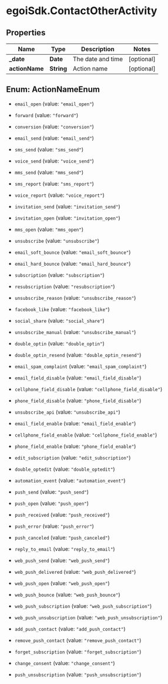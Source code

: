 # egoiSdk.ContactOtherActivity

## Properties
Name | Type | Description | Notes
------------ | ------------- | ------------- | -------------
**_date** | **Date** | The date and time | [optional] 
**actionName** | **String** | Action name | [optional] 


<a name="ActionNameEnum"></a>
## Enum: ActionNameEnum


* `email_open` (value: `"email_open"`)

* `forward` (value: `"forward"`)

* `conversion` (value: `"conversion"`)

* `email_send` (value: `"email_send"`)

* `sms_send` (value: `"sms_send"`)

* `voice_send` (value: `"voice_send"`)

* `mms_send` (value: `"mms_send"`)

* `sms_report` (value: `"sms_report"`)

* `voice_report` (value: `"voice_report"`)

* `invitation_send` (value: `"invitation_send"`)

* `invitation_open` (value: `"invitation_open"`)

* `mms_open` (value: `"mms_open"`)

* `unsubscribe` (value: `"unsubscribe"`)

* `email_soft_bounce` (value: `"email_soft_bounce"`)

* `email_hard_bounce` (value: `"email_hard_bounce"`)

* `subscription` (value: `"subscription"`)

* `resubscription` (value: `"resubscription"`)

* `unsubscribe_reason` (value: `"unsubscribe_reason"`)

* `facebook_like` (value: `"facebook_like"`)

* `social_share` (value: `"social_share"`)

* `unsubscribe_manual` (value: `"unsubscribe_manual"`)

* `double_optin` (value: `"double_optin"`)

* `double_optin_resend` (value: `"double_optin_resend"`)

* `email_spam_complaint` (value: `"email_spam_complaint"`)

* `email_field_disable` (value: `"email_field_disable"`)

* `cellphone_field_disable` (value: `"cellphone_field_disable"`)

* `phone_field_disable` (value: `"phone_field_disable"`)

* `unsubscribe_api` (value: `"unsubscribe_api"`)

* `email_field_enable` (value: `"email_field_enable"`)

* `cellphone_field_enable` (value: `"cellphone_field_enable"`)

* `phone_field_enable` (value: `"phone_field_enable"`)

* `edit_subscription` (value: `"edit_subscription"`)

* `double_optedit` (value: `"double_optedit"`)

* `automation_event` (value: `"automation_event"`)

* `push_send` (value: `"push_send"`)

* `push_open` (value: `"push_open"`)

* `push_received` (value: `"push_received"`)

* `push_error` (value: `"push_error"`)

* `push_canceled` (value: `"push_canceled"`)

* `reply_to_email` (value: `"reply_to_email"`)

* `web_push_send` (value: `"web_push_send"`)

* `web_push_delivered` (value: `"web_push_delivered"`)

* `web_push_open` (value: `"web_push_open"`)

* `web_push_bounce` (value: `"web_push_bounce"`)

* `web_push_subscription` (value: `"web_push_subscription"`)

* `web_push_unsubscription` (value: `"web_push_unsubscription"`)

* `add_push_contact` (value: `"add_push_contact"`)

* `remove_push_contact` (value: `"remove_push_contact"`)

* `forget_subscription` (value: `"forget_subscription"`)

* `change_consent` (value: `"change_consent"`)

* `push_unsubscription` (value: `"push_unsubscription"`)




